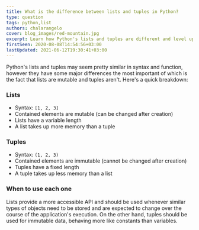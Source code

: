 ```yaml
---
title: What is the difference between lists and tuples in Python?
type: question
tags: python,list
authors: chalarangelo
cover: blog_images/red-mountain.jpg
excerpt: Learn how Python's lists and tuples are different and level up your code today.
firstSeen: 2020-08-08T14:54:56+03:00
lastUpdated: 2021-06-12T19:30:41+03:00
---
```


Python's lists and tuples may seem pretty similar in syntax and function, however they have some major differences the most important of which is the fact that lists are mutable and tuples aren't. Here's a quick breakdown:

### Lists

- Syntax: `[1, 2, 3]`
- Contained elements are mutable (can be changed after creation)
- Lists have a variable length
- A list takes up more memory than a tuple

### Tuples

- Syntax: `(1, 2, 3)`
- Contained elements are immutable (cannot be changed after creation)
- Tuples have a fixed length
- A tuple takes up less memory than a list

### When to use each one

Lists provide a more accessible API and should be used whenever similar types of objects need to be stored and are expected to change over the course of the application's execution. On the other hand, tuples should be used for immutable data, behaving more like constants than variables.
